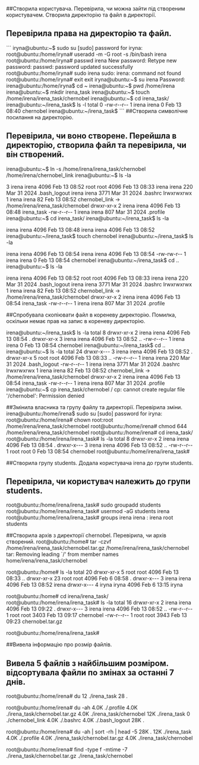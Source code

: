 ##Створила користувача. Перевірила, чи можна зайти під створеним користувачем. Створила директорію та файл в директорії.
## Перевірила права на директорію та файл.
\```
iryna@ubuntu:~$ sudo su
[sudo] password for iryna:
root@ubuntu:/home/iryna# useradd -m -G root -s /bin/bash irena
root@ubuntu:/home/iryna# passwd irena
New password:
Retype new password:
passwd: password updated successfully
root@ubuntu:/home/iryna# sudo irena
sudo: irena: command not found
root@ubuntu:/home/iryna# exit
exit
iryna@ubuntu:~$ su irena
Password:
irena@ubuntu:/home/iryna$ cd ~
irena@ubuntu:~$ pwd
/home/irena
irena@ubuntu:~$ mkdir irena_task
irena@ubuntu:~$ touch /home/irena/irena_task/chernobel
irena@ubuntu:~$ cd irena_task/
irena@ubuntu:~/irena_task$ ls -l
total 0
-rw-r--r-- 1 irena irena 0 Feb 13 08:40 chernobel
irena@ubuntu:~/irena_task$
\```
##Створила символічне посилання на директорію.
## Перевірила, чи воно створене. Перейшла в директорію, створила файл та перевірила, чи він створений.

irena@ubuntu:~$ ln -s /home/irena/irena_task/chernobel /home/irena/chernobel_link
irena@ubuntu:~$ ls -la

3 irena irena 4096 Feb 13 08:52
root root 4096 Feb 13 08:33
irena irena 220 Mar 31 2024 .bash_logout
irena irena 3771 Mar 31 2024 .bashrc
lrwxrwxrwx 1 irena irena 82 Feb 13 08:52 chernobel_link -> /home/irena/irena_task/chernobel
drwxr-xr-x 2 irena irena 4096 Feb 13 08:48 irena_task
-rw-r--r-- 1 irena irena 807 Mar 31 2024 .profile
irena@ubuntu:~$ cd irena_task/
irena@ubuntu:~/irena_task$ ls -la

irena irena 4096 Feb 13 08:48
irena irena 4096 Feb 13 08:52
irena@ubuntu:~/irena_task$ touch chernobel
irena@ubuntu:~/irena_task$ ls -la

irena irena 4096 Feb 13 08:54
irena irena 4096 Feb 13 08:54
-rw-rw-r-- 1 irena irena 0 Feb 13 08:54 chernobel
irena@ubuntu:~/irena_task$ cd ..
irena@ubuntu:~$ ls -la

irena irena 4096 Feb 13 08:52
root root 4096 Feb 13 08:33
irena irena 220 Mar 31 2024 .bash_logout
irena irena 3771 Mar 31 2024 .bashrc
lrwxrwxrwx 1 irena irena 82 Feb 13 08:52 chernobel_link -> /home/irena/irena_task/chernobel
drwxr-xr-x 2 irena irena 4096 Feb 13 08:54 irena_task
-rw-r--r-- 1 irena irena 807 Mar 31 2024 .profile

##Спробувала скопіювати файл в кореневу директорію. Помилка, оскільки немає прав на запис в кореневу директорію.

irena@ubuntu:~/irena_task$ ls -la
total 8
drwxr-xr-x 2 irena irena 4096 Feb 13 08:54 .
drwxr-xr-x 3 irena irena 4096 Feb 13 08:52 ..
-rw-r--r-- 1 irena irena 0 Feb 13 08:54 chernobel
irena@ubuntu:~/irena_task$ cd ..
irena@ubuntu:~$ ls -la
total 24
drwxr-x--- 3 irena irena 4096 Feb 13 08:52 .
drwxr-xr-x 5 root  root  4096 Feb 13 08:33 ..
-rw-r--r-- 1 irena irena 220 Mar 31 2024 .bash_logout
-rw-r--r-- 1 irena irena 3771 Mar 31 2024 .bashrc
lrwxrwxrwx 1 irena irena 82 Feb 13 08:52 chernobel_link -> /home/irena/irena_task/chernobel
drwxr-xr-x 2 irena irena 4096 Feb 13 08:54 irena_task
-rw-r--r-- 1 irena irena 807 Mar 31 2024 .profile
irena@ubuntu:~$ cp irena_task/chernobel /
cp: cannot create regular file '/chernobel': Permission denied

##Змінила власника та групу файлу та директорії. Перевірила зміни.
irena@ubuntu:/home/irena$ sudo su
[sudo] password for iryna:
root@ubuntu:/home/irena# chown root:root /home/irena/irena_task/chernobel
root@ubuntu:/home/irena# chmod 644 /home/irena/irena_task/chernobel
root@ubuntu:/home/irena# cd irena_task/
root@ubuntu:/home/irena/irena_task# ls -la
total 8
drwxr-xr-x 2 irena irena 4096 Feb 13 08:54 .
drwxr-x--- 3 irena irena 4096 Feb 13 08:52 ..
-rw-r--r-- 1 root root 0 Feb 13 08:54 chernobel
root@ubuntu:/home/irena/irena_task#

##Створила групу students. Додала користувача irena до групи students.
## Перевірила, чи користувач належить до групи students.
root@ubuntu:/home/irena/irena_task# sudo groupadd students
root@ubuntu:/home/irena/irena_task# usermod -aG students irena
root@ubuntu:/home/irena/irena_task# groups irena
irena : irena root students

##Створила архів з директорії chernobel. Перевірила, чи архів створений.
root@ubuntu:/home# tar -czvf /home/irena/irena_task/chernobel.tar.gz /home/irena/irena_task/chernobel
tar: Removing leading `/' from member names
home/irena/irena_task/chernobel

root@ubuntu:/home# ls -la
total 20
drwxr-xr-x  5 root  root  4096 Feb 13 08:33  ..
drwxr-xr-x 23 root  root  4096 Feb  6 08:58  .
drwxr-x--- 3 irena irena 4096 Feb 13 08:52  irena
drwxr-x--- 4 iryna iryna 4096 Feb  6 13:15  iryna

root@ubuntu:/home# cd irena/irena_task/
root@ubuntu:/home/irena/irena_task# ls -la
total 16
drwxr-xr-x 2 irena irena 4096 Feb 13 09:22  .
drwxr-x--- 3 irena irena 4096 Feb 13 08:52  ..
-rw-r--r-- 1 root  root  3403 Feb 13 09:17  chernobel
-rw-r--r-- 1 root  root  3943 Feb 13 09:23  chernobel.tar.gz

root@ubuntu:/home/irena/irena_task#

##Вивела інформацію про розмір файлів.
## Вивела 5 файлів з найбільшим розміром. відсортувала файли по змінах за останні 7 днів.

root@ubuntu:/home/irena# du
12	./irena_task
28	.

root@ubuntu:/home/irena# du -ah
4.0K	./.profile
4.0K	./irena_task/chernobel.tar.gz
4.0K	./irena_task/chernobel
12K	./irena_task
0	./chernobel_link
4.0K	./.bashrc
4.0K	./.bash_logout
28K	.

root@ubuntu:/home/irena# du -ah | sort -rh | head -5
28K	.
12K	./irena_task
4.0K	./.profile
4.0K	./irena_task/chernobel.tar.gz
4.0K	./irena_task/chernobel

root@ubuntu:/home/irena# find -type f -mtime -7
./irena_task/chernobel.tar.gz
./irena_task/chernobel

